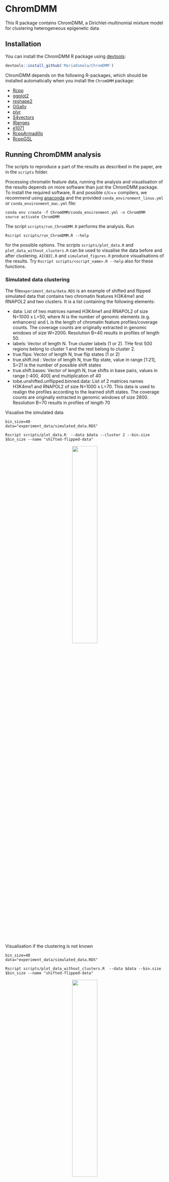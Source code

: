 # ChromDMM

This R package contains ChromDMM, a Dirichlet-multinomial mixture model for clustering heterogeneous epigenetic data

## Installation

You can install the ChromDMM R package using [devtools](https://devtools.r-lib.org):

```R
devtools::install_github('MariaOsmala/ChromDMM')
```
ChromDMM depends on the following R-packages, which should be installed automatically when you install the `ChromDMM` package:

- [Rcpp](https://cran.r-project.org/web/packages/Rcpp/index.html)
- [ggplot2](https://cran.r-project.org/web/packages/ggplot2/index.html)
- [reshape2](https://cran.r-project.org/web/packages/reshape2/index.html)
- [GGally](https://cran.r-project.org/web/packages/GGally/index.html)
- [plyr](https://cran.r-project.org/web/packages/plyr/index.html)
- [S4vectors](https://bioconductor.org/packages/release/bioc/html/S4Vectors.html)
- [IRanges](https://bioconductor.org/packages/release/bioc/html/IRanges.html)
- [e1071](https://cran.r-project.org/web/packages/e1071/index.html)
- [RcppArmadillo](https://cran.r-project.org/web/packages/RcppArmadillo/index.html)
- [RcppGSL](https://cran.r-project.org/web/packages/RcppGSL/index.html)
   
## Running ChromDMM analysis

The scripts to reproduce a part of the results as described in the paper, are in the `scripts` folder.

Processing chromatin feature data, running the analysis and visualisation of the results depends on more software than just the ChromDMM package.
To install the required software, R and possible c/c++ compilers, we recommend using [anaconda](https://www.anaconda.com/products/individual) and the provided `conda_environment_linux.yml`
or `conda_environment_mac.yml` file:

```
conda env create -f ChromDMM/conda_environment.yml -n ChromDMM
source activate ChromDMM
```

The script `scripts/run_ChromDMM.R` performs the analysis. Run
```
Rscript scripts/run_ChromDMM.R --help
```
for the possible options. The scripts `scripts/plot_data.R` and `plot_data_without_clusters.R` can be used to visualise the data before and after clustering. `AICBIC.R` and `simulated_figures.R` produce visualisations of the results. Try `Rscript scripts/<script_name>.R --help` also for these functions.

### Simulated data clustering
The file`experiment_data/data.RDS` is an example of shifted and flipped simulated data that contains two chromatin features H3K4me1 and RNAPOL2 and two clusters. It is a list containing the following elements:

* data: List of two matrices named H3K4me1 and RNAPOL2 of size N=1000 x L=50, where N is the number of
genomic elements (e.g. enhancers) and L is the length of chromatin feature profiles/coverage counts. The coverage counts are originally extracted in genomic windows of size W=2000. Resolution B=40 results in profiles of length 50.
* labels: Vector of length N. True cluster labels (1 or 2). THe first 500 regions belong to cluster 1 and the rest belong to cluster 2.
* true.flips: Vector of length N, true flip states (1 or 2)
* true.shift.ind : Vector of length N, true flip state, value in range [1:21], S=21 is the number of possible shift states
* true.shift.bases: Vector of length N, true shifts in base pairs, values in range [-400, 400] and multiplication of 40
* tobe.unshifted.unflipped.binned.data: List of 2 matrices names H3K4me1 and RNAPOL2 of size N=1000 x L=70. This data is used to realign the profiles according to the learned shift states. The coverage counts are originally extracted in genomic windows of size 2800. Resolution B=70 results in profiles of length 70

Visualise the simulated data

```
bin_size=40
data="experiment_data/simulated_data.RDS"

Rscript scripts/plot_data.R  --data $data --cluster 2 --bin.size $bin_size --name "shifted-flipped-data" 

```
<center>
<img src="figures/shifted-flipped-data-average-2-clusters.png"  width="40%" >
</center>

Visualisation if the clustering is not known

```
bin_size=40
data="experiment_data/simulated_data.RDS"

Rscript scripts/plot_data_without_clusters.R  --data $data --bin.size $bin_size --name "shifted-flipped-data" 

```
<center>
<img src="figures/shifted-flipped-data.png"  width="40%" >
</center>

The analysis is run as follows. The cluster number is varied from 1 to 3, and for each cluster number 10 repetitions are performed, each with random initialisation point. The computations can be parallelised across the multiple repetitions as well as across the varying number of clusters. The best model fit of the repetitions is retained for each cluster number. If parallel=TRUE, verbose should be set of FALSE. The analysis took ~6h with 24 cpus and the total memory requirement was ~10G.
```
bin_size=1
data="experiment_data/simulated_data.RDS"

Rscript scripts/run_ChromDMM.R  --data $data --cluster 1,2,3 --bin.size $bin_size --verbose FALSE --shift 21 --flip TRUE --seed.boolean FALSE --repetition 10 --parallel TRUE --output "experiment_data/simulated_data_fit.RDS" 
```

AIC and BIC values for varying number of clusters. 

```
fit="experiment_data/simulated_data_fit.RDS"
name="simulated_data"

Rscript scripts/AICBIC.R  --fit $fit --name $name 

```

<center>
<table width=80%>
  <tr>
    <td style="text-align:center">AIC</td>
     <td style="text-align:center">BIC</td>
     
  </tr>
  <tr>
    <td><img src="figures/AIC-simulated_data.png" ></td>
    <td><img src="figures/BIC-simulated_data.png" ></td>
    
  </tr>
 </table>
</center>



Choose 2 for the number of clusters. Plot the negative log posterior as the function of EM iterations to check the convergence

```
fit="experiment_data/simulated_data_fit.RDS"
name="simulated_data"
Rscript scripts/simulated_figures.R  --fit $fit --cluster 2 --skip 4 --name $name 

```
<center>
<img src="figures/NLL-simulated_data.png"  width="50%" >
</center>



`simulated_figures.R` also plots EM convergence diagnostics, see `figures/EM-diagnostics-simulated_data.png`

Realign the enhancers based on the inferred shift and flip states and visualise the clusters

```
data="experiment_data/simulated_data.RDS"
fit="experiment_data/simulated_data_fit.RDS"
name="simulated_data"
bin_size=40
Rscript scripts/plot_data.R  --data $data --fit $fit --bin.size $bin_size --cluster 2 --name $name 

```

<center>
<table width=80%>
  <tr>
    <td style="text-align:center">Average aggregate patterns</td>
     <td style="text-align:center">Smoothed Dirichlet parameters</td>
     
  </tr>
  <tr height = 20px>
    <td></td>
    <td></td>
    
  </tr>
  <tr>
    <td><img src="figures/simulated_data-average-2-clusters.png" ></td>
    <td><img src="figures/simulated_data-DirichletParameters-2-clusters.png" ></td>
    
  </tr>
 </table>
</center>



### Enhancer ENCODE data clustering


The chromatin features extracted at enhancers were obtained using the [PREPRINT](https://github.com/MariaOsmala/preprint) pre-processing steps with configuration `five_prime_end: TRUE` set in the `workflow/config.yaml`. An example output of PREPRINT pre-processing is given in file `experiment_data/1000_enhancers_bin_1_window_4000_only5prime.RData`. When extracting the chromatin feature coverage values at enhancers, only the 5' ends of the aligned reads were considered. See `scripts/process_true_enhancer_data.R` how to process to PREPRINT output to a ChromDMM compatible format (`experiment_data/1000_enhancers_4modifications.Rds`).

#### 4 chromatin features

The ChromDMM compatible object in file `experiment_data/1000_enhancers_4modifications.Rds`
is a list of 3 elements:

* data is a list of 4. Each list element contains N x W chromatin feature data matrices. N is the number of elements and W is the genomic window (2000 bps). The chromatin features are H3K27ac, H3K4me1, RNA POL II, and MNase-seq. This data is given to the ChromDMM
* binned.data: same as data, but created with resolution B=40
* tobe.unshifted.unflipped.binned.data: List of 10 matrixes of size N x W. Data extracted originally in window W=2800 and binned with B=40.

The analysis is run as follows. The analysis can be run in parallel with 24 cpus, as the cluster number is varied from 3 to 8, and for each cluster number 5 repetitions are performed, each with random initialisation point. The best model fit of the
repetitions is retained. If parallel=TRUE, verbose should be set of FALSE. The analysis takes x hours/mins with 24 cpus, memory X/cpu.

Visualisation of the data

```
bin_size=40
data="experiment_data/1000_enhancers_4modifications.RDS"

Rscript scripts/plot_data_without_clusters.R  --data $data --bin.size $bin_size --bin.data TRUE --name "enhancers_4mods" --fig.width 1000 --fig.height 1000

```
<center>

<img src="figures/enhancers_4mods.png"  width="60%" >
</center>


The analysis is run as follows. The cluster number is varied from 1 to 8, and for each cluster number 10 repetitions are performed, each with random initialisation point. The analysis took ~1d 6h with 24 cpus and the total memory requirement was ~25G.


```
data="experiment_data/1000_enhancers_4modifications.Rds"
bin_size=40

Rscript scripts/run_ChromDMM.R  --data $data --cluster 1,2,3,4,5,6,7,8 --bin.size $bin_size --verbose FALSE --shift 21 --flip TRUE --seed.boolean FALSE --repetition 10 --parallel TRUE --output "experiment_data/4mods_fit.RDS"
```

AIC and BIC values for varying number of clusters. 

```
fit="experiment_data/4mods_fit.RDS"
name="enhancers-4mods"

Rscript scripts/AICBIC.R  --fit $fit --name $name 

```

<center>
<table width=80%>
  <tr>
    <td style="text-align:center">AIC</td>
     <td style="text-align:center">BIC</td>
     
  </tr>
  <tr>
    <td><img src="figures/AIC-enhancers-4mods.png" ></td>
    <td><img src="figures/BIC-enhancers-4mods.png" ></td>
    
  </tr>
 </table>
</center>

AIC and BIC likely underestimate the number of clusters, large number of samples are required. Let us choose 6 for the number of clusters. Plot the negative log posterior as the function of EM iterations to check the convergence

```
fit="experiment_data/4mods_fit.RDS"
name="enhancers-4mods"
Rscript scripts/simulated_figures.R  --fit $fit --cluster 6 --skip 5 --name $name 

```

<center>
<img src="figures/NLL-enhancers-4mods.png"  width="50%" >
</center>

`simulated_figures.R` also plots EM convergence diagnostics, see `figures/EM-diagnostics-enhancers-4mods.png`

Realign the enhancers based on the inferred shift and flip states and visualise the clusters

```
data="experiment_data/1000_enhancers_4modifications.Rds"
fit="experiment_data/4mods_fit.RDS"
name="enhancers-4mods"
bin_size=40
Rscript scripts/plot_data.R  --data $data --fit $fit --bin.size $bin_size --cluster 6 --name $name --fig.width 1500 --fig.height 4200

```
<center>
<table width=100% cellspacing=”10″ >
  <tr>
    <td style="text-align:center">Average aggregate patterns</td>
     <td style="text-align:center">Smoothed Dirichlet parameters</td>
     
  </tr>
  <tr height = 20px>
    <td></td>
    <td></td>
    
  </tr>
  <tr>
    <td style="text-align:center"><img src="figures/enhancers-4mods-average-6-clusters.png" width="95%"></td>
    <td style="text-align:center"><img src="figures/enhancers-4mods-DirichletParameters-6-clusters.png" width="95%" ></td>
    
  </tr>
 </table>
</center>


#### 10 chromatin features

The ChromDMM compabible object in file `experiment_data/1000_enhancers_10modifications.Rds` is a list of 3 elements:

* data is a list of 10. Each list element contains N x W chromatin feature data matrices. N is the number of elements and W is the size of genomic window (2000 bp). The chromatin features are H2AZ, H3K27ac, H3K4me1, H3K4me2, H3K4me3, H3K79me2, H3K9ac, 
RNAPOL2, DNase-seq and MNase-seq. This data is given to the ChromDMM
* binned.data: same as data, but created with resolution B=40
* tobe.unshifted.unflipped.binned.data: List of 10 matrixes of size N x W. Data extracted originally in window W=2800 and binned with B=40.

The analysis is run as follows. The analysis can be run in parallel with 24 cpus, as the cluster number is varied from 1 to 8, and for each cluster number 10 repetitions are performed, each with random initialisation point. The best model fit of the repetitions is retained. The analysis takes 3days 7h, the total memory requirement was 33G.

Visualisation of the data

```
bin_size=40
data="experiment_data/1000_enhancers_10modifications.RDS"

Rscript scripts/plot_data_without_clusters.R  --data $data --bin.size $bin_size --bin.data TRUE --name "enhancers_10mods" --fig.width 2000 --fig.height 1000

```
<center>
<img src="figures/enhancers_10mods.png" >
</center>


Run the analysis
```
data="experiment_data/1000_enhancers_10modifications.Rds"
bin_size=40
window=2000

Rscript scripts/run_ChromDMM.R  --data $data --cluster 1,2,3,4,5,6,7,8 --bin.size $bin_size --window $window --verbose FALSE --shift 21 --flip TRUE --seed.boolean FALSE --repetition 10 --parallel TRUE --output "data_experiments/10mods_fit.RDS"
```

AIC and BIC values for varying number of clusters. 

```
fit="experiment_data/10mods_fit.RDS"
name="enhancers-10mods"

Rscript scripts/AICBIC.R  --fit $fit --name $name 

```

<center>
<table width=80%>
  <tr>
    <td style="text-align:center">AIC</td>
     <td style="text-align:center">BIC</td>
     
  </tr>
  <tr>
    <td><img src="figures/AIC-enhancers-10mods.png" ></td>
    <td><img src="figures/BIC-enhancers-10mods.png" ></td>
    
  </tr>
 </table>
</center>

AIC and BIC likely underestimate the number of clusters, large number of samples are required. Let us choose 6 for the number of clusters. Plot the negative log posterior as the function of EM iterations to check the convergence

```
fit="experiment_data/10mods_fit.RDS"
name="enhancers-10mods"
Rscript scripts/simulated_figures.R  --fit $fit --cluster 6 --skip 5 --fig.width 3000 --fig.height 12000 --name $name 

```

<center>
<img src="figures/NLL-enhancers-10mods.png"  width="50%" >
</center>

Maybe the default value for EM iterations (250) is not enough for the convergence. One can increase it by `--EM.max.iter 1000` when running `scripts/run_ChromDMM.R`. The script `simulated_figures.R` also plots EM convergence diagnostics, see `figures/EM-diagnostics-enhancers-10mods.png`

Realign the enhancers based on the inferred shift and flip states and visualise the clusters

```
data="experiment_data/1000_enhancers_10modifications.Rds"
fit="experiment_data/10mods_fit.RDS"
name="enhancers-10mods"
bin_size=40
Rscript scripts/plot_data.R  --data $data --fit $fit --bin.size $bin_size --cluster 6 --name $name --fig.width 2500 --fig.height 5000

```


<center>
<table width=100% cellspacing=”10″ >
  <tr>
    <td style="text-align:center">Average aggregate patterns</td>
  </tr>
  <tr height = 20px>
    <td></td>
  </tr>
  <tr>
    <td style="text-align:center"><img src="figures/enhancers-10mods-average-6-clusters.png" width="100%"></td>
  </tr>
 </table>
</center>

<center>
<table width=100% cellspacing=”10″ >

  <tr height = 20px>
    <td></td>
  </tr>
  <tr>
     <td style="text-align:center">Smoothed Dirichlet parameters</td>
  </tr>
  
  <tr height = 20px>
    <td></td>
  </tr>
  
  <tr>
   <td style="text-align:center"><img src="figures/enhancers-10mods-DirichletParameters-6-clusters.png" width="100%"></td>
  </tr>
 </table>
</center>



## Citation

Osmala, M., Eraslan, G. & Lähdesmäki, H. (2022). [ChromDMM: A Dirichlet-Multinomial Mixture Model For Clustering Heterogeneous Epigenetic Data](https://www.biorxiv.org/content/10.1101/2022.03.25.485838v1) (submitted)

## License

This project is licensed under the LGPL-3 License - see the [LICENSE](LICENSE) file for details

## Contact

Maria Osmala, MSc  
PhD student  
Aalto University School of Science  
Department of Computer Science  
Email: firstname.surname@aalto.fi  
Home Page: https://people.aalto.fi/maria.osmala

Gökcen Eraslan, PhD    
Postdoctoral Researcher 
Broad Institute of MIT and Harvard  
Email: geraslan@broadinstitite.org  
Home page: http://linkedin.com/in/gokcen  

Harri Lähdesmäki, prof.  
Associate Professor  
Aalto University School of Science  
Department of Computer Science  
Email: firstname.surname@aalto.fi  
Home Page: http://users.ics.aalto.fi/harrila

## Acknowledgments

The ChromDMM package is an extension of bioconductor package [DirichletMultinomial](https://bioconductor.org/packages/release/bioc/html/DirichletMultinomial.html): Dirichlet-Multinomial Mixture Model Machine Learning for Microbiome Data by Martin Morgan. DirichletMultinomial is an interface to [code](https://code.google.com/archive/p/microbedmm/) originally made available by [Holmes,Harris, and Quince, 2012, PLoS ONE 7(2): 1-15.](https://pubmed.ncbi.nlm.nih.gov/22319561/)
